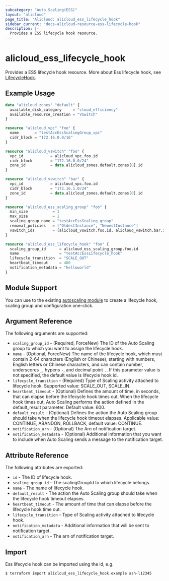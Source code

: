 ```yaml
---
subcategory: "Auto Scaling(ESS)"
layout: "alicloud"
page_title: "Alicloud: alicloud_ess_lifecycle_hook"
sidebar_current: "docs-alicloud-resource-ess-lifecycle-hook"
description: |-
  Provides a ESS lifecycle hook resource.
---
```


# alicloud\_ess\_lifecycle\_hook

Provides a ESS lifecycle hook resource. More about Ess lifecycle hook, see [LifecycleHook](https://www.alibabacloud.com/help/doc-detail/73839.htm).

## Example Usage
```terraform
data "alicloud_zones" "default" {
  available_disk_category     = "cloud_efficiency"
  available_resource_creation = "VSwitch"
}

resource "alicloud_vpc" "foo" {
  name       = "testAccEssScalingGroup_vpc"
  cidr_block = "172.16.0.0/16"
}

resource "alicloud_vswitch" "foo" {
  vpc_id            = alicloud_vpc.foo.id
  cidr_block        = "172.16.0.0/24"
  zone_id           = data.alicloud_zones.default.zones[0].id
}

resource "alicloud_vswitch" "bar" {
  vpc_id            = alicloud_vpc.foo.id
  cidr_block        = "172.16.1.0/24"
  zone_id           = data.alicloud_zones.default.zones[0].id
}

resource "alicloud_ess_scaling_group" "foo" {
  min_size           = 1
  max_size           = 1
  scaling_group_name = "testAccEssScaling_group"
  removal_policies   = ["OldestInstance", "NewestInstance"]
  vswitch_ids        = [alicloud_vswitch.foo.id, alicloud_vswitch.bar.id]
}

resource "alicloud_ess_lifecycle_hook" "foo" {
  scaling_group_id      = alicloud_ess_scaling_group.foo.id
  name                  = "testAccEssLifecycle_hook"
  lifecycle_transition  = "SCALE_OUT"
  heartbeat_timeout     = 400
  notification_metadata = "helloworld"
}
```

## Module Support

You can use to the existing [autoscaling module](https://registry.terraform.io/modules/terraform-alicloud-modules/autoscaling/alicloud) 
to create a lifecycle hook, scaling group and configuration one-click.

## Argument Reference

The following arguments are supported:

* `scaling_group_id` - (Required, ForceNew) The ID of the Auto Scaling group to which you want to assign the lifecycle hook.
* `name` - (Optional, ForceNew) The name of the lifecycle hook, which must contain 2-64 characters (English or Chinese), starting with numbers, English letters or Chinese characters, and can contain number, underscores `_`, hypens `-`, and decimal point `.`. If this parameter value is not specified, the default value is lifecycle hook id.
* `lifecycle_transition` - (Required) Type of Scaling activity attached to lifecycle hook. Supported value: SCALE_OUT, SCALE_IN.
* `heartbeat_timeout` - (Optional) Defines the amount of time, in seconds, that can elapse before the lifecycle hook times out. When the lifecycle hook times out, Auto Scaling performs the action defined in the default_result parameter. Default value: 600.
* `default_result` - (Optional) Defines the action the Auto Scaling group should take when the lifecycle hook timeout elapses. Applicable value: CONTINUE, ABANDON, ROLLBACK, default value: CONTINUE.
* `notification_arn` - (Optional) The Arn of notification target.
* `notification_metadata` - (Optional) Additional information that you want to include when Auto Scaling sends a message to the notification target.

## Attribute Reference

The following attributes are exported:

* `id` - The ID of lifecycle hook.
* `scaling_group_id` - The scalingGroupId to which lifecycle belongs.
* `name` - The name of lifecycle hook.
* `default_result` - The action the Auto Scaling group should take when the lifecycle hook timeout elapses.
* `heartbeat_timeout` - The amount of time that can elapse before the lifecycle hook time out.
* `lifecycle_transition` - Type of Scaling activity attached to lifecycle hook.
* `notification_metadata` - Additional information that will be sent to notification target.
* `notification_arn` - The arn of notification target.

## Import

Ess lifecycle hook can be imported using the id, e.g.

```shell
$ terraform import alicloud_ess_lifecycle_hook.example ash-l12345
```
